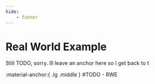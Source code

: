 ```yaml
---
hide:
    - footer
---
```


# Real World Example

Still TODO, sorry. Ill leave an anchor here so I get back to t

:material-anchor:{ .lg .middle } #TODO - RWE